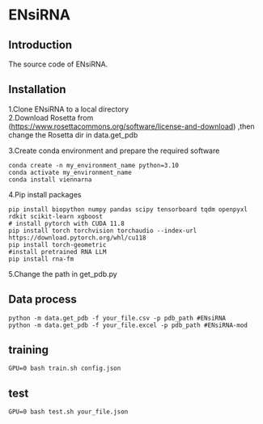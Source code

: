 # ENsiRNA
## Introduction
The source code of ENsiRNA.
## Installation
1.Clone ENsiRNA to a local directory    
2.Download Rosetta from (https://www.rosettacommons.org/software/license-and-download) ,then change the Rosetta dir in data.get_pdb     

3.Create conda environment and prepare the required software
```
conda create -n my_environment_name python=3.10
conda activate my_environment_name
conda install viennarna
```
4.Pip install packages  
```
pip install biopython numpy pandas scipy tensorboard tqdm openpyxl rdkit scikit-learn xgboost
# install pytorch with CUDA 11.8
pip install torch torchvision torchaudio --index-url https://download.pytorch.org/whl/cu118
pip install torch-geometric
#install pretrained RNA LLM
pip install rna-fm
```
5.Change the path in get_pdb.py
## Data process
```
python -m data.get_pdb -f your_file.csv -p pdb_path #ENsiRNA
python -m data.get_pdb -f your_file.excel -p pdb_path #ENsiRNA-mod
```
## training
```
GPU=0 bash train.sh config.json
```
## test
```
GPU=0 bash test.sh your_file.json
```
